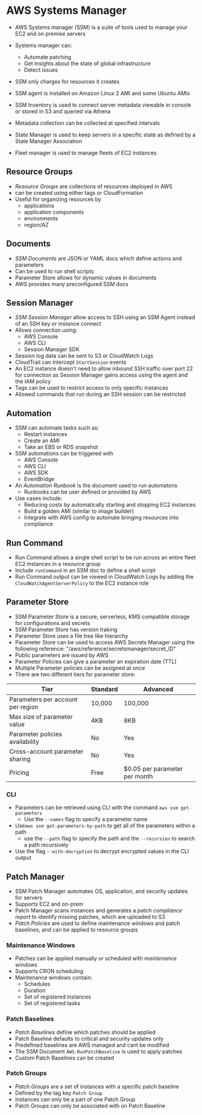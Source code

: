 # AWS Systems Manager

- AWS Systems manager (SSM) is a suite of tools used to manage your EC2 and on premise servers
- Systems manager can:
    - Automate patching
    - Get insights about the state of global infrastructure
    - Detect issues
- SSM only charges for resources it creates
- SSM agent is installed on Amazon Linux 2 AMI and some Ubuntu AMIs

- SSM Inventory is used to connect server metadata viewable in console or stored in S3 and queried via Athena
- Metadata collection can be collected at specified intervals
- State Manager is used to keep servers in a specific state as defined by a State Manager Association
- Fleet manager is used to manage fleets of EC2 instances

## Resource Groups

- *Resource Groups* are collections of resources deployed in AWS
- can be created using either tags or CloudFormation
- Useful for organizing resources by
    - applications
    - application components
    - environments
    - region/AZ

## Documents

- *SSM Documents* are JSON or YAML docs which define actions and parameters
- Can be used to run shell scripts
- Parameter Store allows for dynamic values in documents
- AWS provides many preconfigured SSM docs

## Session Manager

- *SSM Session Manager* allow access to SSH using an SSM Agent instead of an SSH key or instance connect
- Allows connection using:
    - AWS Console
    - AWS CLI
    - Session Manager SDK
- Session log data can be sent to S3 or CloudWatch Logs
- CloudTrail can intercept `StartSession` events
- An EC2 instance doesn't need to allow inbound SSH traffic over port 22 for connection as Session Manager gains access using the agent and the IAM policy
- Tags can be used to restrict access to only specific instances
- Allowed commands that run during an SSH session can be restricted

## Automation

- SSM can automate tasks such as:
    - Restart instances
    - Create an AMI
    - Take an EBS or RDS snapshot
- SSM automations can be triggered with
    - AWS Console
    - AWS CLI
    - AWS SDK
    - EventBridge
- An *Automation Runbook* is the document used to run automatons
    - Runbooks can be user defined or provided by AWS
- Use cases include:
    - Reducing costs by automatically starting and stopping EC2 instances
    - Build a golden AMI (similar to image builder)
    - Integrate with AWS config to automate bringing resources into compliance

## Run Command

- Run Command allows a single shell script to be run across an entire fleet EC2 instances in a resource group
- Include `runCommand` in an SSM doc to define a shell script
- Run Command output can be viewed in CloudWatch Logs by adding the `CloudWatchAgentServerPolicy` to the EC2 instance role

## Parameter Store

- SSM Parameter Store is a secure, serverless, KMS compatible storage for configurations and secrets
- SSM Parameter Store has version traking
- Parameter Store uses a file tree like hierarchy
- Parameter Store can be used to access AWS Secrets Manager using the following reference: "/aws/reference/secretsmanager/secret\_ID"
- Public parameters are issued by AWS
- Parameter Policies can give a parameter an expiration date (TTL)
- Multiple Parameter policies can be assigned at once
- There are two different tiers for parameter store:

| Tier | Standard | Advanced |
| --- | --- | --- |
| Parameters per account per region | 10,000 | 100,000 |
| Max size of parameter value | 4KB | 8KB |
| Parameter policies availability | No | Yes |
| Cross-account parameter sharing | No | Yes |
| Pricing | Free | $0.05 per parameter per month |

### CLI

- Parameters can be retrieved using CLI with the command `aws ssm get-parameters`
    - Use the `--names` flag to specify a parameter name
- Use`aws ssm get-parameters-by-path` to get all of the parameters within a path
    - use the `--path` flag to specify the path and the `--recursion` to search a path recursively
- Use the flag `--with-decryption` to decrypt encrypted values in the CLI output

## Patch Manager

- SSM Patch Manager automates OS, application, and security updates for servers
- Supports EC2 and on-prem
- Patch Manager scans instances and generates a *patch compliance report* to identify missing patches, which are uploaded to S3
- *Patch Policies* are used to define maintenance windows and patch baselines, and can be applied to resource groups

### Maintenance Windows

- Patches can be applied manually or scheduled with *maintenance windows*
- Supports CRON scheduling
- Maintenance windows contain:
    - Schedules
    - Duration
    - Set of registered instances
    - Set of registered tasks

### Patch Baselines

- *Patch Baselines* define which patches should be applied
- Patch Baseline defaults to critical and security updates only
- Predefined baselines are AWS managed and cant be modified
- The SSM Document `AWS-RunPatchBaseline` is used to apply patches
- Custom Patch Baselines can be created

### Patch Groups

- *Patch Groups* are a set of instances with a specific patch baseline
- Defined by the tag key `Patch Group`
- Instances can only be a part of one Patch Group
- Patch Groups can only be associated with on Patch Baseline

